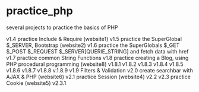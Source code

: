 # practice_php
several projects to practice the basics of PHP

v1.4 practice Include & Require (website1)
v1.5 practice the SuperGlobal $_SERVER, Bootstrap (website2) 
v1.6 practice the SuperGlobals $_GET $_POST $_REQUEST $_SERVER[QUERIE_STRING] and fetch data with href 
v1.7 practice common String Functions
v1.8 practice creating a Blog, using PHP procedural programming (website8)
     v1.8.1 v1.8.2 v1.8.3 v1.8.4 v1.8.5 v1.8.6 v1.8.7 v1.8.8 v.1.8.9
v1.9 Filters & Validation
v2.0 create searchbar with AJAX & PHP (website6)
v2.1 practice Session (website4) v2.2
v2.3 practice Cookie (website5) v2.3.1